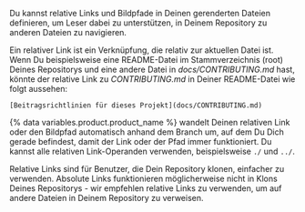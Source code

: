 Du kannst relative Links und Bildpfade in Deinen gerenderten Dateien definieren, um Leser dabei zu unterstützen, in Deinem Repository zu anderen Dateien zu navigieren.

Ein relativer Link ist ein Verknüpfung, die relativ zur aktuellen Datei ist. Wenn Du beispielsweise eine README-Datei im Stammverzeichnis (root) Deines Repositorys und eine andere Datei in _docs/CONTRIBUTING.md_ hast, könnte der relative Link zu _CONTRIBUTING.md_ in Deiner README-Datei wie folgt aussehen:

```
[Beitragsrichtlinien für dieses Projekt](docs/CONTRIBUTING.md)
```

{% data variables.product.product_name %} wandelt Deinen relativen Link oder den Bildpfad automatisch anhand dem Branch um, auf dem Du Dich gerade befindest, damit der Link oder der Pfad immer funktioniert. Du kannst alle relativen Link-Operanden verwenden, beispielsweise `./` und `../`.

Relative Links sind für Benutzer, die Dein Repository klonen, einfacher zu verwenden. Absolute Links funktionieren möglicherweise nicht in Klons Deines Repositorys - wir empfehlen relative Links zu verwenden, um auf andere Dateien in Deinem Repository zu verweisen.
